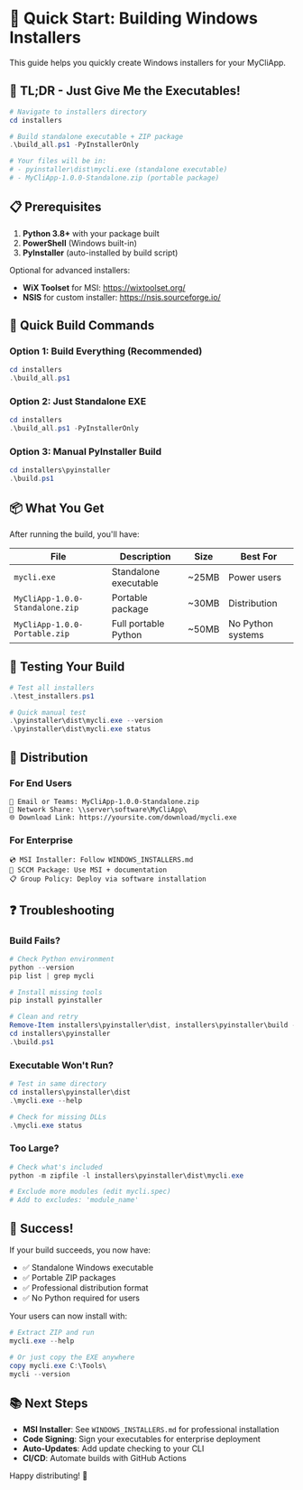 # 🚀 Quick Start: Building Windows Installers

This guide helps you quickly create Windows installers for your MyCliApp.

## 🎯 TL;DR - Just Give Me the Executables!

```powershell
# Navigate to installers directory
cd installers

# Build standalone executable + ZIP package
.\build_all.ps1 -PyInstallerOnly

# Your files will be in:
# - pyinstaller\dist\mycli.exe (standalone executable)
# - MyCliApp-1.0.0-Standalone.zip (portable package)
```

## 📋 Prerequisites

1. **Python 3.8+** with your package built
2. **PowerShell** (Windows built-in)
3. **PyInstaller** (auto-installed by build script)

Optional for advanced installers:
- **WiX Toolset** for MSI: https://wixtoolset.org/
- **NSIS** for custom installer: https://nsis.sourceforge.io/

## 🔧 Quick Build Commands

### Option 1: Build Everything (Recommended)
```powershell
cd installers
.\build_all.ps1
```

### Option 2: Just Standalone EXE
```powershell
cd installers
.\build_all.ps1 -PyInstallerOnly
```

### Option 3: Manual PyInstaller Build
```powershell
cd installers\pyinstaller
.\build.ps1
```

## 📦 What You Get

After running the build, you'll have:

| File | Description | Size | Best For |
|------|-------------|------|----------|
| `mycli.exe` | Standalone executable | ~25MB | Power users |
| `MyCliApp-1.0.0-Standalone.zip` | Portable package | ~30MB | Distribution |
| `MyCliApp-1.0.0-Portable.zip` | Full portable Python | ~50MB | No Python systems |

## 🧪 Testing Your Build

```powershell
# Test all installers
.\test_installers.ps1

# Quick manual test
.\pyinstaller\dist\mycli.exe --version
.\pyinstaller\dist\mycli.exe status
```

## 🎯 Distribution

### For End Users
```text
📧 Email or Teams: MyCliApp-1.0.0-Standalone.zip
📁 Network Share: \\server\software\MyCliApp\
🌐 Download Link: https://yoursite.com/download/mycli.exe
```

### For Enterprise
```text
💿 MSI Installer: Follow WINDOWS_INSTALLERS.md
🏢 SCCM Package: Use MSI + documentation
📋 Group Policy: Deploy via software installation
```

## ❓ Troubleshooting

### Build Fails?
```powershell
# Check Python environment
python --version
pip list | grep mycli

# Install missing tools
pip install pyinstaller

# Clean and retry
Remove-Item installers\pyinstaller\dist, installers\pyinstaller\build -Recurse -Force
cd installers\pyinstaller
.\build.ps1
```

### Executable Won't Run?
```powershell
# Test in same directory
cd installers\pyinstaller\dist
.\mycli.exe --help

# Check for missing DLLs
.\mycli.exe status
```

### Too Large?
```powershell
# Check what's included
python -m zipfile -l installers\pyinstaller\dist\mycli.exe

# Exclude more modules (edit mycli.spec)
# Add to excludes: 'module_name'
```

## 🎉 Success!

If your build succeeds, you now have:
- ✅ Standalone Windows executable
- ✅ Portable ZIP packages  
- ✅ Professional distribution format
- ✅ No Python required for users

Your users can now install with:
```powershell
# Extract ZIP and run
mycli.exe --help

# Or just copy the EXE anywhere
copy mycli.exe C:\Tools\
mycli --version
```

## 📚 Next Steps

- **MSI Installer**: See `WINDOWS_INSTALLERS.md` for professional installation
- **Code Signing**: Sign your executables for enterprise deployment
- **Auto-Updates**: Add update checking to your CLI
- **CI/CD**: Automate builds with GitHub Actions

Happy distributing! 🎉
